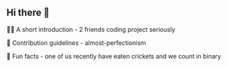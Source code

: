 ## Hi there 👋

🙋‍♀️ A short introduction - 2 friends coding project seriously

🌈 Contribution guidelines - almost-perfectionism

🍿 Fun facts - one of us recently have eaten crickets and we count in binary


